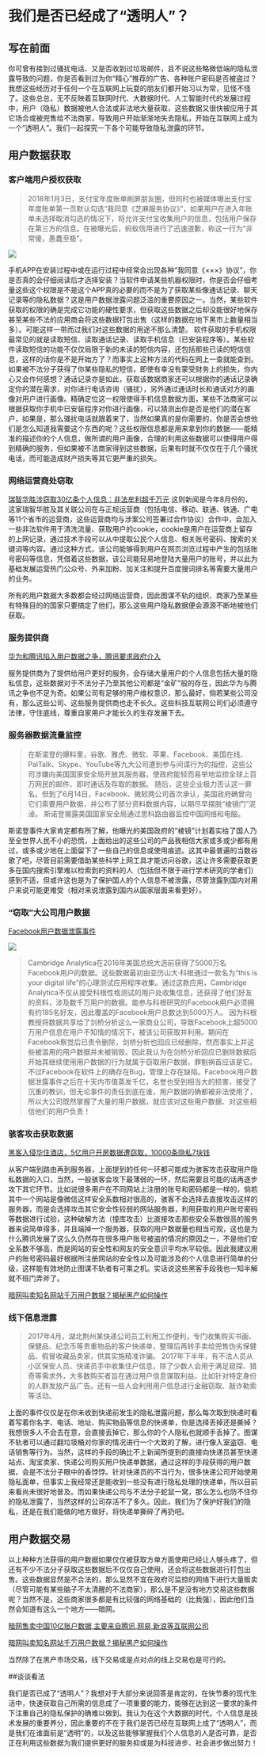 # 我们是否已经成了“透明人”？

## 写在前面

你可曾有接到过骚扰电话、又是否收到过垃圾邮件，且不说这些略微低端的隐私泄露导致的问题，你是否看到过为你“精心”推荐的广告、各种账户密码是否被盗过？
我想这些经历对于任何一个在互联网上玩耍的朋友们都开始习以为常，见怪不怪了。这些总总，无不反映着互联网时代、大数据时代、人工智能时代的发展过程中，用户（隐私）数据被他人合法或非法地大量获取，这些数据又很快被应用于其它场合或被兜售给不法商家，导致用户开始渐渐地失去隐私，开始在互联网上成为一个“透明人”。我们一起探究一下各个可能导致隐私泄露的环节。

## 用户数据获取

### 客户端用户授权获取

>2018年1月3日，支付宝年度账单刷屏朋友圈，但同时也被媒体曝出支付宝年度账单第一页默认勾选“我同意《芝麻服务协议》”，如果用户在进入年账单未选择取消勾选的情况下，将允许支付宝收集用户的信息，包括用户保存在第三方的信息。在被曝光后，蚂蚁信用进行了迅速道歉，称这一行为“非常傻，愚蠢至极”。

![](images/alipay.jpg)

手机APP在安装过程中或在运行过程中经常会出现各种“我同意《×××》协议”，你是否真的会仔细阅读后才选择安装？当软件申请某些机器权限时，你是否会仔细考量这些这个权限是不是这个APP真的必要的而不是为了获取某些像通话记录、聊天记录等的隐私数据？这是用户数据泄露问题泛滥的重要原因之一。当然，某些软件获取的权限的确是完成它功能的硬性要求，但获取这些数据之后却没能很好地保存甚至某些不法的应用商会将这些数据打包出售（这样的数据在地下黑市上数量相当多）。可能这样一带而过我们对这些数据的用途不那么清楚。
软件获取的手机权限最常见的就是读取短信、读取通话记录、读取手机信息（已安装程序等）。某些软件读取短信的功能不仅仅局限于新的未读的短信内容，还包括那些已读的短信信息，这样的话你是不是开始方了？而事实上这种方法的代码在网上一查就能查到。如果被不法分子获得了你某些隐私的短信，即使有幸没有蒙受财务上的损失，你内心又会作何感想？通话记录亦是如此，获取该数据商家还可以根据你的通话记录确定你的潜在需求，对你进行电话咨询（骚扰），另外通过通话时长和通话对方的画像对用户进行画像。精确定位这一权限使得手机信息数据方面，某些不法商家可以根据获取你手机中已安装程序对你进行画像，可以猜测出你是否是他们的潜在客户，如果是，那么骚扰电话就跟着来了，当然如果真的是你需要的，你是否会想他们是怎么知道我需要这个东西的呢？这些权限信息都是用来拿到你的数据——能精准的描述你的个人信息，做所谓的用户画像，合理的利用这些数据可以使得用户得到精确的服务，但如果被不法商家得到这些数据，后果有时就不仅仅在于几个骚扰电话，而可能造成财产损失等其它更严重的损失。

### 网络运营商处窃取
[瑞智华胜涉窃取30亿条个人信息：非法牟利超千万元](http://finance.sina.com.cn/stock/thirdmarket/2018-08-20/doc-ihhxaafz0581317.shtml)
这则新闻是今年8月份的，这家瑞智华胜及其关联公司在与正规运营商（包括电信、移动、联通、铁通、广电等11个省市的运营商，这些运营商均与涉案公司签署过合作协议）合作中，会加入一些非法软件用于清洗流量、获取用户的cookie，cookie是用户在运营商上留存的上网记录，通过技术手段可以从中提取公民个人信息、相关账号密码、搜索的关键词等内容。通过这种方式，该公司能够得到用户在网页浏览过程中产生的包括账号密码等信息，凭借着这些数据，该公司能轻易地登陆大量用户的账号，并以此为基础发展运营热门公众号、外来加粉、加关注和提升百度搜词排名等需要大量用户的业务。

所有的用户数据大多数都会经过网络运营商，因此图谋不轨的组织、商家乃至某些有特殊目的的国家只要搞定了他们，那么这些用户隐私数据便会源源不断地被他们获取。

### 服务提供商

[华为和腾讯陷入用户数据之争，腾讯要求政府介入](https://www.huxiu.com/article/208436.html)

服务提供商为了提供给用户更好的服务，会存储大量用户的个人信息包括大量的隐私信息，这些数据对于不法分子乃至其他公司都是“金矿”般的存在，因此华为与腾讯之争也不足为奇。如果公司有足够的用户维权意识，那么最好，倘若某些公司没有，那么这些公司、这些服务提供商也走不长久。这些科技互联网公司们必须遵守法律，守住底线，尊重自家用户才能长久的生存发展下去。

### 服务器数据流量监控

>在斯诺登的爆料里，谷歌、雅虎、微软、苹果、Facebook、美国在线、PalTalk、Skype、YouTube等九大公司遭到参与间谍行为的指控，这些公司涉嫌向美国国家安全局开放其服务器，使政府能轻而易举地监控全球上百万网民的邮件、即时通话及存取的数据。
随后，这些企业极力否认这一罪名。但到了6月14日，Facebook、微软两公司首次承认，美国政府确曾向它们索要用户数据，并公布了部分资料数据内容，以期尽早摆脱“棱镜门”泥淖。
斯诺登揭露美国国家安全局通过思科路由器监控中国网络和电脑。

斯诺登事件大家肯定都有所了解，他曝光的美国政府的“棱镜”计划着实给了国人乃至全世界人民不小的恐慌，上面给出的这些公司的产品我相信大家或多或少都有用过，或多或少地在上面留下了一些自己的信息或使用痕迹。这其中最普遍的当数谷歌了吧，尽管目前需要借助某些科学上网工具才能访问谷歌，这让许多需要获取更多在国内搜索引擎难以检索到的资料的人（包括但不限于进行学术研究的学者们）感到不适，但或许这也是为了保护国人的个人信息不被泄露，尽管泄露到国内对用户来说可能更难受（相对来说泄露到国内从国家层面来看更好）。

### “窃取”大公司用户数据

[Facebook用户数据泄露事件](http://m.dsj365.cn/front/article/6019.html)

![](images/mark.jpg)
>Cambridge Analytica在2016年美国总统大选前获得了5000万名Facebook用户的数据。这些数据最初由亚历山大·科根通过一款名为“this is your digital life”的心理测试应用程序收集。通过这款应用，Cambridge Analytica不仅从接受科根性格测试的用户处收集信息，还获得了他们好友的资料，涉及数千万用户的数据。能参与科根研究的Facebook用户必须拥有约185名好友，因此覆盖的Facebook用户总数达到5000万人。
因为科根教授将数据共享给了剑桥分析这么一家商业公司，导致Facebook上超5000万用户信息在用户不知情的情况下，被该公司获取并利用。期间在Facebook察觉后已责令删除，剑桥分析也回应已经删除，然而事实上并这些被滥用的用户数据并未被销毁。因此我认为在剑桥分析回应已删除数据后开始其继续使用用户数据的行为就属于窃取用户数据，罪魁祸首应该是它。不过Facebook在软件上的确存在Bug，管理上存在缺陷。Facebook用户数据泄露事件之后在十天内市值蒸发千亿，名誉也受到相当大的损害，接受了沉重的教训，但无论事件的责任到底在谁，用户数据的确都被非法使用了，所以大公司既然掌握了大量的用户数据，就应该对这些用户数据、对这些相信他们的用户负责！


### 骇客攻击获取数据
[黑客入侵华住酒店，5亿用户开房数据遭窃取，10000条隐私7块钱](https://t.cj.sina.com.cn/articles/view/3078334817/b77ba96100100a5xv)

从客户端到路由再到服务器，上面提到的任何一环都可能成为骇客攻击获取用户隐私数据的入口，当然，一般骇客会攻下最薄弱的一环，然后需要且可能的话再逐步攻下其它环节。比如说很多用户在不同网站上注册的账号和密码都是一样的，倘若其中一个网站是像微信这样安全系数相对很高的，骇客不会选择去直接攻击这样的服务器，而是会选择攻击其它安全性较弱的网站服务器，利用获取的用户账号密码等数据进行试验，这种破解方法（撞库攻击）比直接攻击那些安全系数很高的服务器来说简单得多，并且端掉一个服务器，获取的用户数据量也相当可观，这也是为什么腾讯发展了这么久仍然存在很多用户账号被盗的情况的原因之一，不是他们安全系数不够高，而是网站的安全性和网友的安全意识平均水平较低。因此我建议用户的账号密码最好根据所注册网站的安全性以及可能涉及的个人信息进行简单的分级，这样能有效地防止图谋不轨者有可乘之机。实话说这些黑客手段我也一知半解就不班门弄斧了。

[暗网叫卖知名网站千万用户数据？揭秘黑产如何操作](https://www.aqniu.com/threat-alert/35013.html)


### 线下信息泄露

>2017年4月，湖北荆州某快递公司员工利用工作便利，专门收集购买书画、保健品、纪念币等贵重物品的客户快递单，整理后再转手卖给兜售伪劣保健品、假冒收藏品卖家，供其实施精准诈骗。
2017年下半年，有不法人员从小区保安人员、快递员手中收集住户信息，除了少数人会用于满足窥探、猎奇等需求外，大多数购买者旨在通过用户信息谋取利益。比如针对特定身份的人群发放产品广告。还有一些人会利用用户信息进行金融窃取、敲诈勒索等活动。

上面的事件仅仅是在你未收到快递前发生的隐私泄露问题，那么每次取到快递时看着写着你名字、电话、地址、购买物品等信息的快递单，你是选择丢掉还是撕掉？我想很多人不会去在意，会直接丢掉它，那么你的个人隐私也就顺手丢掉了。图谋不轨者可以通过翻垃圾桶对你家的情况进行一个大致的了解，进行像入室盗窃、电话销售等行为。当然，这样的手段的确比不上新闻所提到的直接向快递员甚至快递站点、淘宝卖家、快递公司购买用户快递单数据，通过这样的手段获得的用户数据，会是不法分子眼中的香饽饽。针对快递员的不当行为，很多快递公司开始使用隐私面单，但事实上我经常还是能收到一些没有进行隐私处理的快递单，所以目前来看尚未很好地普及。而如果快递公司与不法分子蛇鼠一窝，那么怎么也防不住你的隐私泄露了，当然这样的公司存活不了多久。因此，我们为了保护好我们的隐私，还是在我们能做的地方做好，将快递单撕碎了再扔吧。


## 用户数据交易

以上种种方法获得的用户数据如果仅仅被获取方单方面使用已经让人够头疼了，但还有不少不法分子获取这些数据后不仅仅自己使用，还会将这些数据进行打包出售。这些数据显然是不合法的，那么显然不宜在政府可监控的网络下进行大量贩卖（尽管可能有某些脑子不太清醒的不法商家），那么是不是没有地方交易这些数据呢？当然不是，这些商家很多都是有比较强的网络基础的（比我强），因此他们当然会知道有这么一个地方——暗网。

[暗网售卖中国10亿账户数据,主要来自腾讯,网易,新浪等互联网公司](https://www.wosign.com/news/2017-0203-01.htm)

[暗网叫卖知名网站千万用户数据？揭秘黑产如何操作](https://www.aqniu.com/threat-alert/35013.html)

当然除了在黑产市场交易，线下交易或是点对点的线上交易也是可行的。


##谈谈看法

我们是否已成了“透明人”？我想对于大部分来说回答是肯定的，在快节奏的现代生活中，快速获取自己所需的信息成了一项重要的能力，能够在达到这一要求的条件下注重自己的隐私保护的确难以做到。我认为在这个大数据的时代，个人信息是技术发展的重要养分，因此重要的不在于我们是否已经在互联网上成了“透明人”，而是我们在谁面前是“透明”的，以及这些能够掌握我们个人信息的人是否可靠，是否正在利用这些数据为我们提供更好的服务抑或是为科技进步、社会进步做出努力！